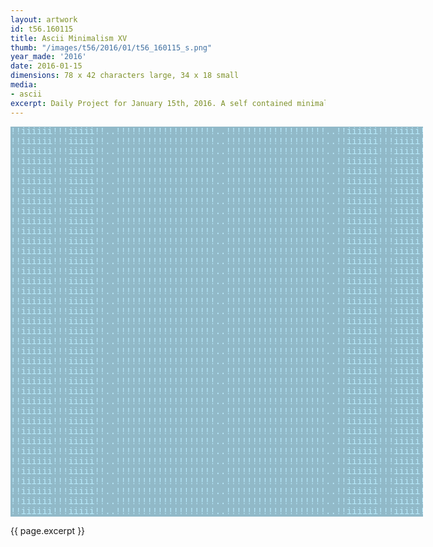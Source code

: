 ```yaml
---
layout: artwork
id: t56.160115
title: Ascii Minimalism XV
thumb: "/images/t56/2016/01/t56_160115_s.png"
year_made: '2016'
date: 2016-01-15
dimensions: 78 x 42 characters large, 34 x 18 small
media:
- ascii
excerpt: Daily Project for January 15th, 2016. A self contained minimalist ascii artwork. Fonts and css styles are allowed and included on page. Adapts to mobile and laptop breakpoints.
---
```


<style>
    pre {
        background-color:#91B9C8;
        color: #B9ECFF;
        font-family: "Lucida Sans Typewriter","Lucida Typewriter",Courier,monospace;
        font-size: .875rem;
        line-height: 1rem;
        padding: 0;
        overflow: hidden;
    }

    @media screen and (max-width: 600px) {
      .ascii-large {
        display: none;
      }
      pre {
        width: 18rem;
      }
    }
    @media screen and (min-width: 600px){
        .ascii-small {
          display: none;
      }
      pre {
        width: 41.25rem;
      }
    }
</style>

<pre class="ascii-large">
!!iiiiii!!!iiiii!!..!!!!!!!!!!!!!!!!!!!..!!!!!!!!!!!!!!!!!!!..!!iiiiii!!!iiiii!!
!!iiiiii!!!iiiii!!..!!!!!!!!!!!!!!!!!!!..!!!!!!!!!!!!!!!!!!!..!!iiiiii!!!iiiii!!
!!iiiiii!!!iiiii!!..!!!!!!!!!!!!!!!!!!!..!!!!!!!!!!!!!!!!!!!..!!iiiiii!!!iiiii!!
!!iiiiii!!!iiiii!!..!!!!!!!!!!!!!!!!!!!..!!!!!!!!!!!!!!!!!!!..!!iiiiii!!!iiiii!!
!!iiiiii!!!iiiii!!..!!!!!!!!!!!!!!!!!!!..!!!!!!!!!!!!!!!!!!!..!!iiiiii!!!iiiii!!
!!iiiiii!!!iiiii!!..!!!!!!!!!!!!!!!!!!!..!!!!!!!!!!!!!!!!!!!..!!iiiiii!!!iiiii!!
!!iiiiii!!!iiiii!!..!!!!!!!!!!!!!!!!!!!..!!!!!!!!!!!!!!!!!!!..!!iiiiii!!!iiiii!!
!!iiiiii!!!iiiii!!..!!!!!!!!!!!!!!!!!!!..!!!!!!!!!!!!!!!!!!!..!!iiiiii!!!iiiii!!
!!iiiiii!!!iiiii!!..!!!!!!!!!!!!!!!!!!!..!!!!!!!!!!!!!!!!!!!..!!iiiiii!!!iiiii!!
!!iiiiii!!!iiiii!!..!!!!!!!!!!!!!!!!!!!..!!!!!!!!!!!!!!!!!!!..!!iiiiii!!!iiiii!!
!!iiiiii!!!iiiii!!..!!!!!!!!!!!!!!!!!!!..!!!!!!!!!!!!!!!!!!!..!!iiiiii!!!iiiii!!
!!iiiiii!!!iiiii!!..!!!!!!!!!!!!!!!!!!!..!!!!!!!!!!!!!!!!!!!..!!iiiiii!!!iiiii!!
!!iiiiii!!!iiiii!!..!!!!!!!!!!!!!!!!!!!..!!!!!!!!!!!!!!!!!!!..!!iiiiii!!!iiiii!!
!!iiiiii!!!iiiii!!..!!!!!!!!!!!!!!!!!!!..!!!!!!!!!!!!!!!!!!!..!!iiiiii!!!iiiii!!
!!iiiiii!!!iiiii!!..!!!!!!!!!!!!!!!!!!!..!!!!!!!!!!!!!!!!!!!..!!iiiiii!!!iiiii!!
!!iiiiii!!!iiiii!!..!!!!!!!!!!!!!!!!!!!..!!!!!!!!!!!!!!!!!!!..!!iiiiii!!!iiiii!!
!!iiiiii!!!iiiii!!..!!!!!!!!!!!!!!!!!!!..!!!!!!!!!!!!!!!!!!!..!!iiiiii!!!iiiii!!
!!iiiiii!!!iiiii!!..!!!!!!!!!!!!!!!!!!!..!!!!!!!!!!!!!!!!!!!..!!iiiiii!!!iiiii!!
!!iiiiii!!!iiiii!!..!!!!!!!!!!!!!!!!!!!..!!!!!!!!!!!!!!!!!!!..!!iiiiii!!!iiiii!!
!!iiiiii!!!iiiii!!..!!!!!!!!!!!!!!!!!!!..!!!!!!!!!!!!!!!!!!!..!!iiiiii!!!iiiii!!
!!iiiiii!!!iiiii!!..!!!!!!!!!!!!!!!!!!!..!!!!!!!!!!!!!!!!!!!..!!iiiiii!!!iiiii!!
!!iiiiii!!!iiiii!!..!!!!!!!!!!!!!!!!!!!..!!!!!!!!!!!!!!!!!!!..!!iiiiii!!!iiiii!!
!!iiiiii!!!iiiii!!..!!!!!!!!!!!!!!!!!!!..!!!!!!!!!!!!!!!!!!!..!!iiiiii!!!iiiii!!
!!iiiiii!!!iiiii!!..!!!!!!!!!!!!!!!!!!!..!!!!!!!!!!!!!!!!!!!..!!iiiiii!!!iiiii!!
!!iiiiii!!!iiiii!!..!!!!!!!!!!!!!!!!!!!..!!!!!!!!!!!!!!!!!!!..!!iiiiii!!!iiiii!!
!!iiiiii!!!iiiii!!..!!!!!!!!!!!!!!!!!!!..!!!!!!!!!!!!!!!!!!!..!!iiiiii!!!iiiii!!
!!iiiiii!!!iiiii!!..!!!!!!!!!!!!!!!!!!!..!!!!!!!!!!!!!!!!!!!..!!iiiiii!!!iiiii!!
!!iiiiii!!!iiiii!!..!!!!!!!!!!!!!!!!!!!..!!!!!!!!!!!!!!!!!!!..!!iiiiii!!!iiiii!!
!!iiiiii!!!iiiii!!..!!!!!!!!!!!!!!!!!!!..!!!!!!!!!!!!!!!!!!!..!!iiiiii!!!iiiii!!
!!iiiiii!!!iiiii!!..!!!!!!!!!!!!!!!!!!!..!!!!!!!!!!!!!!!!!!!..!!iiiiii!!!iiiii!!
!!iiiiii!!!iiiii!!..!!!!!!!!!!!!!!!!!!!..!!!!!!!!!!!!!!!!!!!..!!iiiiii!!!iiiii!!
!!iiiiii!!!iiiii!!..!!!!!!!!!!!!!!!!!!!..!!!!!!!!!!!!!!!!!!!..!!iiiiii!!!iiiii!!
!!iiiiii!!!iiiii!!..!!!!!!!!!!!!!!!!!!!..!!!!!!!!!!!!!!!!!!!..!!iiiiii!!!iiiii!!
!!iiiiii!!!iiiii!!..!!!!!!!!!!!!!!!!!!!..!!!!!!!!!!!!!!!!!!!..!!iiiiii!!!iiiii!!
!!iiiiii!!!iiiii!!..!!!!!!!!!!!!!!!!!!!..!!!!!!!!!!!!!!!!!!!..!!iiiiii!!!iiiii!!
!!iiiiii!!!iiiii!!..!!!!!!!!!!!!!!!!!!!..!!!!!!!!!!!!!!!!!!!..!!iiiiii!!!iiiii!!
!!iiiiii!!!iiiii!!..!!!!!!!!!!!!!!!!!!!..!!!!!!!!!!!!!!!!!!!..!!iiiiii!!!iiiii!!
!!iiiiii!!!iiiii!!..!!!!!!!!!!!!!!!!!!!..!!!!!!!!!!!!!!!!!!!..!!iiiiii!!!iiiii!!
!!iiiiii!!!iiiii!!..!!!!!!!!!!!!!!!!!!!..!!!!!!!!!!!!!!!!!!!..!!iiiiii!!!iiiii!!
</pre>

<pre class="ascii-small">
!!iiiii!..!!!!!!..!!!!!!..!iiiii!!
!!iiiii!..!!!!!!..!!!!!!..!iiiii!!
!!iiiii!..!!!!!!..!!!!!!..!iiiii!!
!!iiiii!..!!!!!!..!!!!!!..!iiiii!!
!!iiiii!..!!!!!!..!!!!!!..!iiiii!!
!!iiiii!..!!!!!!..!!!!!!..!iiiii!!
!!iiiii!..!!!!!!..!!!!!!..!iiiii!!
!!iiiii!..!!!!!!..!!!!!!..!iiiii!!
!!iiiii!..!!!!!!..!!!!!!..!iiiii!!
!!iiiii!..!!!!!!..!!!!!!..!iiiii!!
!!iiiii!..!!!!!!..!!!!!!..!iiiii!!
!!iiiii!..!!!!!!..!!!!!!..!iiiii!!
!!iiiii!..!!!!!!..!!!!!!..!iiiii!!
!!iiiii!..!!!!!!..!!!!!!..!iiiii!!
!!iiiii!..!!!!!!..!!!!!!..!iiiii!!
!!iiiii!..!!!!!!..!!!!!!..!iiiii!!
!!iiiii!..!!!!!!..!!!!!!..!iiiii!!
</pre>

{{ page.excerpt }}
